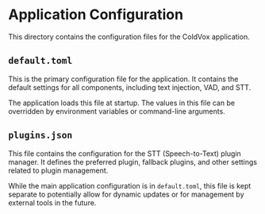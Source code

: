 # Application Configuration

This directory contains the configuration files for the ColdVox application.

## `default.toml`

This is the primary configuration file for the application. It contains the default settings for all components, including text injection, VAD, and STT.

The application loads this file at startup. The values in this file can be overridden by environment variables or command-line arguments.

## `plugins.json`

This file contains the configuration for the STT (Speech-to-Text) plugin manager. It defines the preferred plugin, fallback plugins, and other settings related to plugin management.

While the main application configuration is in `default.toml`, this file is kept separate to potentially allow for dynamic updates or for management by external tools in the future.
